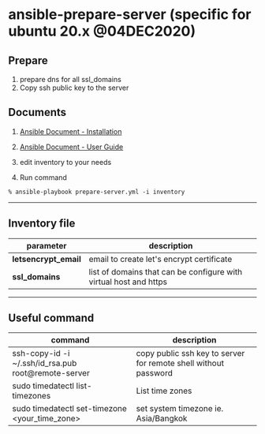 # ansible-prepare-server (specific for ubuntu 20.x @04DEC2020)

## Prepare

1. prepare dns for all ssl_domains
2. Copy ssh public key to the server

## Documents

1. [Ansible Document - Installation](https://docs.ansible.com/ansible/latest/installation_guide/)

2. [Ansible Document - User Guide](https://docs.ansible.com/ansible/latest/user_guide/index.html)

3. edit inventory to your needs

4. Run command

```
% ansible-playbook prepare-server.yml -i inventory
```

---

## Inventory file

| parameter             | description                                                       |
| --------------------- | ----------------------------------------------------------------- |
| **letsencrypt_email** | email to create let's encrypt certificate                         |
| **ssl_domains**       | list of domains that can be configure with virtual host and https |

---

## Useful command

| command                                             | description                                                     |
| --------------------------------------------------- | --------------------------------------------------------------- |
| ssh-copy-id -i ~/.ssh/id_rsa.pub root@remote-server | copy public ssh key to server for remote shell without password |
| sudo timedatectl list-timezones                     | List time zones                                                 |
| sudo timedatectl set-timezone <your_time_zone>      | set system timezone ie. Asia/Bangkok                            |
